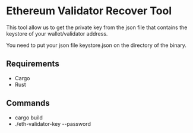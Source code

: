 # Ethereum Validator Recover Tool

This tool allow us to get the private key from the json file that contains the keystore of your wallet/validator address.

You need to put your json file keystore.json on the directory of the binary.

## Requirements
- Cargo
- Rust

## Commands

- cargo build
- ./eth-validator-key --password <your-password>
